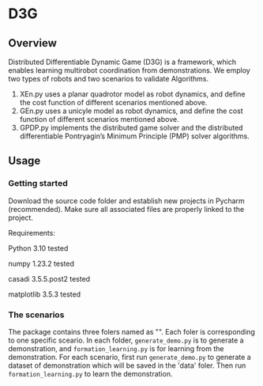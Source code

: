 # D3G

## Overview
Distributed Differentiable Dynamic Game (D3G) is a framework, which enables learning multirobot coordination from demonstrations. We employ two types
of robots and two scenarios to validate Algorithms.
1. XEn.py uses a planar quadrotor model as robot dynamics, and define the cost function of different scenarios mentioned above.
2. GEn.py uses a unicyle model as robot dynamics, and define the cost function of different scenarios mentioned above.
3. GPDP.py implements the distributed game solver and the distributed differentiable Pontryagin’s Minimum Principle (PMP) solver algorithms.

## Usage

### Getting started

Download the source code folder and establish new projects in Pycharm (recommended). Make sure all associated files are properly linked to the project.

Requirements:

Python 3.10 tested

numpy 1.23.2 tested

casadi 3.5.5.post2 tested

matplotlib 3.5.3 tested

### The scenarios
The package contains three folers named as "". Each foler is corresponding to one specific sceario. In each folder, `generate_demo.py` is to generate a demonstration, and `formation_learning.py` is for learning from the demonstration. For each scenario, first run `generate_demo.py` to generate a dataset of demonstration which will be saved in the 'data' foler. Then run `formation_learning.py` to learn the demonstration.
